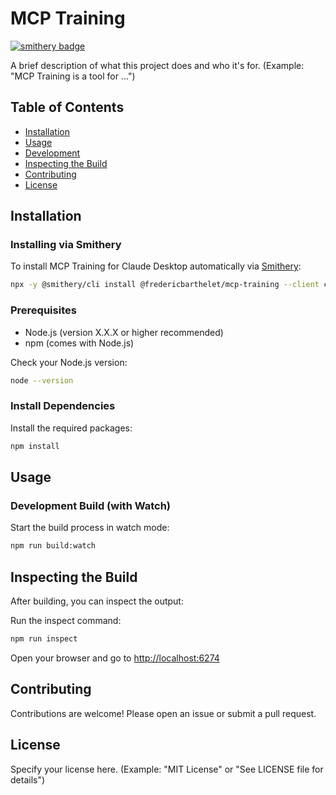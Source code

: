 # MCP Training

[![smithery badge](https://smithery.ai/badge/@fredericbarthelet/mcp-training)](https://smithery.ai/server/@fredericbarthelet/mcp-training)

A brief description of what this project does and who it's for.
(Example: "MCP Training is a tool for ...")

## Table of Contents

- [Installation](#installation)
- [Usage](#usage)
- [Development](#development)
- [Inspecting the Build](#inspecting-the-build)
- [Contributing](#contributing)
- [License](#license)

## Installation

### Installing via Smithery

To install MCP Training for Claude Desktop automatically via [Smithery](https://smithery.ai/server/@fredericbarthelet/mcp-training):

```bash
npx -y @smithery/cli install @fredericbarthelet/mcp-training --client claude
```

### Prerequisites

- Node.js (version X.X.X or higher recommended)
- npm (comes with Node.js)

Check your Node.js version:

```sh
node --version
```

### Install Dependencies

Install the required packages:

```sh
npm install
```

## Usage

### Development Build (with Watch)

Start the build process in watch mode:

```sh
npm run build:watch
```

## Inspecting the Build

After building, you can inspect the output:

Run the inspect command:

```sh
npm run inspect
```

Open your browser and go to [http://localhost:6274](http://localhost:6274)

## Contributing

Contributions are welcome! Please open an issue or submit a pull request.

## License

Specify your license here.
(Example: "MIT License" or "See LICENSE file for details")
